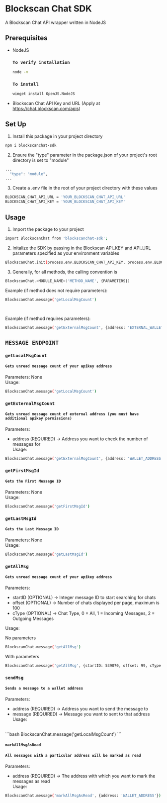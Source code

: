 # Blockscan Chat SDK

A Blockscan Chat API wrapper written in NodeJS

## Prerequisites
- NodeJS
    ### `To verify installation` 
    ```bash
    node -v
    ```
    ### `To install` 
    ```bash
    winget install OpenJS.NodeJS
    ```
- Blockscan Chat API Key and URL (Apply at https://chat.blockscan.com/apis)

## Set Up

1. Install this package in your project directory

```bash
npm i blockscanchat-sdk
```

2. Ensure the "type" parameter in the package.json of your project's root directory is set to "module"

```bash
...
  "type": "module",
...
```

3. Create a .env file in the root of your project directory with these values

```bash
BLOCKSCAN_CHAT_API_URL = 'YOUR_BLOCKSCAN_CHAT_API_URL'
BLOCKSCAN_CHAT_API_KEY = 'YOUR_BLOCKSCAN_CHAT_API_KEY'
```

## Usage

1. Import the package to your project

```bash
import BlockscanChat from 'blockscanchat-sdk'; 
```

2. Initalize the SDK by passing in the Blockscan API_KEY and API_URL parameters specified as your environment variables

```bash
BlockscanChat.init(process.env.BLOCKSCAN_CHAT_API_KEY, process.env.BLOCKSCAN_CHAT_API_URL)
```

3. Generally, for all methods, the calling convention is

```bash
BlockscanChat.<MODULE_NAME>('METHOD_NAME', {PARAMETERS})
```

Example (if method does not require parameters): 
```bash
BlockscanChat.message('getLocalMsgCount')
```
<br>

Example (if method requires parameters): 
```bash
BlockscanChat.message('getExternalMsgCount', {address: 'EXTERNAL_WALLET_ADDRESS'})
```
## `MESSAGE ENDPOINT`

### `getLocalMsgCount`
#### `Gets unread message count of your apikey address`

Parameters: None <br>
Usage: 
```bash
BlockscanChat.message('getLocalMsgCount')
```

### `getExternalMsgCount`
#### `Gets unread message count of external address (you must have additional apikey permissions)`

Parameters: 
- address (REQUIRED) -> Address you want to check the number of messages for <br>
Usage: 
```bash
BlockscanChat.message('getExternalMsgCount', {address: 'WALLET_ADDRESS'})
```
### `getFirstMsgId`
#### `Gets the First Message ID`

Parameters: None <br>
Usage: 
```bash
BlockscanChat.message('getFirstMsgId')
```

### `getLastMsgId`
#### `Gets the Last Message ID`

Parameters: None <br>
Usage: 
```bash
BlockscanChat.message('getLastMsgId')
```

### `getAllMsg`
#### `Gets unread message count of your apikey address`

Parameters: 
- startID (OPTIONAL) -> Integer message ID to start searching for chats
- offset (OPTIONAL) -> Number of chats displayed per page, maximum is 100
- cType (OPTIONAL) -> Chat Type, 0 = All, 1 = Incoming Messages, 2 = Outgoing Messages

Usage: 
<br>

No parameters
```bash
BlockscanChat.message('getAllMsg')
```

With parameters
```bash
BlockscanChat.message('getAllMsg', {startID: 539070, offset: 99, cType: 2})
```

### `sendMsg`
#### `Sends a message to a wallet address`

Parameters: 
- address (REQUIRED) -> Address you want to send the message to
- message (REQUIRED) -> Message you want to sent to that address 
Usage: 
<br>
```bash
BlockscanChat.message('getLocalMsgCount')
```

#### `markAllMsgAsRead`
#### `All messages with a particular address will be marked as read`

Parameters: 
- address (REQUIRED) -> The address with which you want to mark the messages as read <br>
Usage: 
```bash
BlockscanChat.message('markAllMsgAsRead', {address: 'WALLET_ADDRESS'})
```



